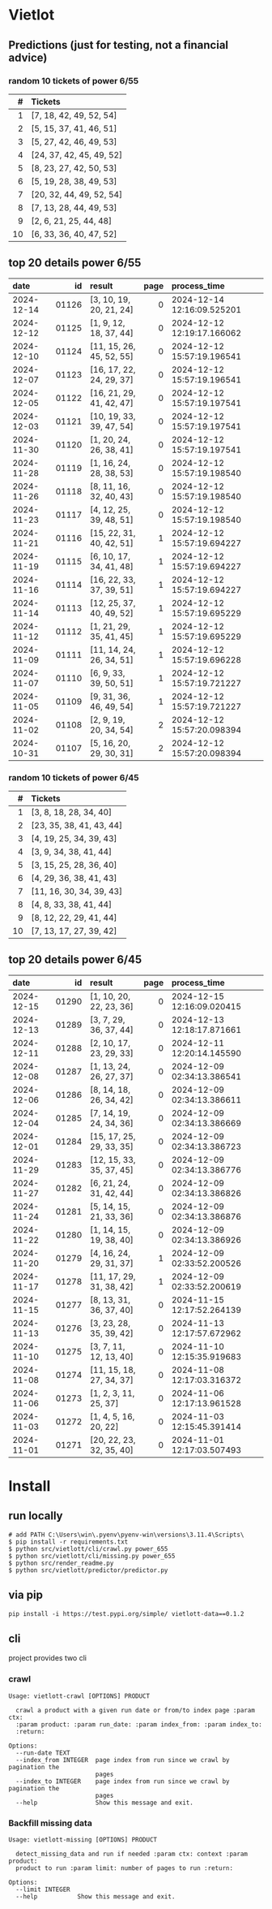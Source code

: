 # Vietlot
## Predictions (just for testing, not a financial advice)
### random 10 tickets of power 6/55
|   # | Tickets                  |
|----:|:-------------------------|
|   1 | [7, 18, 42, 49, 52, 54]  |
|   2 | [5, 15, 37, 41, 46, 51]  |
|   3 | [5, 27, 42, 46, 49, 53]  |
|   4 | [24, 37, 42, 45, 49, 52] |
|   5 | [8, 23, 27, 42, 50, 53]  |
|   6 | [5, 19, 28, 38, 49, 53]  |
|   7 | [20, 32, 44, 49, 52, 54] |
|   8 | [7, 13, 28, 44, 49, 53]  |
|   9 | [2, 6, 21, 25, 44, 48]   |
|  10 | [6, 33, 36, 40, 47, 52]  |

## top 20 details power 6/55
| date       |    id | result                   |   page | process_time               |
|:-----------|------:|:-------------------------|-------:|:---------------------------|
| 2024-12-14 | 01126 | [3, 10, 19, 20, 21, 24]  |      0 | 2024-12-14 12:16:09.525201 |
| 2024-12-12 | 01125 | [1, 9, 12, 18, 37, 44]   |      0 | 2024-12-12 12:19:17.166062 |
| 2024-12-10 | 01124 | [11, 15, 26, 45, 52, 55] |      0 | 2024-12-12 15:57:19.196541 |
| 2024-12-07 | 01123 | [16, 17, 22, 24, 29, 37] |      0 | 2024-12-12 15:57:19.196541 |
| 2024-12-05 | 01122 | [16, 21, 29, 41, 42, 47] |      0 | 2024-12-12 15:57:19.197541 |
| 2024-12-03 | 01121 | [10, 19, 33, 39, 47, 54] |      0 | 2024-12-12 15:57:19.197541 |
| 2024-11-30 | 01120 | [1, 20, 24, 26, 38, 41]  |      0 | 2024-12-12 15:57:19.197541 |
| 2024-11-28 | 01119 | [1, 16, 24, 28, 38, 53]  |      0 | 2024-12-12 15:57:19.198540 |
| 2024-11-26 | 01118 | [8, 11, 16, 32, 40, 43]  |      0 | 2024-12-12 15:57:19.198540 |
| 2024-11-23 | 01117 | [4, 12, 25, 39, 48, 51]  |      0 | 2024-12-12 15:57:19.198540 |
| 2024-11-21 | 01116 | [15, 22, 31, 40, 42, 51] |      1 | 2024-12-12 15:57:19.694227 |
| 2024-11-19 | 01115 | [6, 10, 17, 34, 41, 48]  |      1 | 2024-12-12 15:57:19.694227 |
| 2024-11-16 | 01114 | [16, 22, 33, 37, 39, 51] |      1 | 2024-12-12 15:57:19.694227 |
| 2024-11-14 | 01113 | [12, 25, 37, 40, 49, 52] |      1 | 2024-12-12 15:57:19.695229 |
| 2024-11-12 | 01112 | [1, 21, 29, 35, 41, 45]  |      1 | 2024-12-12 15:57:19.695229 |
| 2024-11-09 | 01111 | [11, 14, 24, 26, 34, 51] |      1 | 2024-12-12 15:57:19.696228 |
| 2024-11-07 | 01110 | [6, 9, 33, 39, 50, 51]   |      1 | 2024-12-12 15:57:19.721227 |
| 2024-11-05 | 01109 | [9, 31, 36, 46, 49, 54]  |      1 | 2024-12-12 15:57:19.721227 |
| 2024-11-02 | 01108 | [2, 9, 19, 20, 34, 54]   |      2 | 2024-12-12 15:57:20.098394 |
| 2024-10-31 | 01107 | [5, 16, 20, 29, 30, 31]  |      2 | 2024-12-12 15:57:20.098394 |

### random 10 tickets of power 6/45
|   # | Tickets                  |
|----:|:-------------------------|
|   1 | [3, 8, 18, 28, 34, 40]   |
|   2 | [23, 35, 38, 41, 43, 44] |
|   3 | [4, 19, 25, 34, 39, 43]  |
|   4 | [3, 9, 34, 38, 41, 44]   |
|   5 | [3, 15, 25, 28, 36, 40]  |
|   6 | [4, 29, 36, 38, 41, 43]  |
|   7 | [11, 16, 30, 34, 39, 43] |
|   8 | [4, 8, 33, 38, 41, 44]   |
|   9 | [8, 12, 22, 29, 41, 44]  |
|  10 | [7, 13, 17, 27, 39, 42]  |

## top 20 details power 6/45
| date       |    id | result                   |   page | process_time               |
|:-----------|------:|:-------------------------|-------:|:---------------------------|
| 2024-12-15 | 01290 | [1, 10, 20, 22, 23, 36]  |      0 | 2024-12-15 12:16:09.020415 |
| 2024-12-13 | 01289 | [3, 7, 29, 36, 37, 44]   |      0 | 2024-12-13 12:18:17.871661 |
| 2024-12-11 | 01288 | [2, 10, 17, 23, 29, 33]  |      0 | 2024-12-11 12:20:14.145590 |
| 2024-12-08 | 01287 | [1, 13, 24, 26, 27, 37]  |      0 | 2024-12-09 02:34:13.386541 |
| 2024-12-06 | 01286 | [8, 14, 18, 26, 34, 42]  |      0 | 2024-12-09 02:34:13.386611 |
| 2024-12-04 | 01285 | [7, 14, 19, 24, 34, 36]  |      0 | 2024-12-09 02:34:13.386669 |
| 2024-12-01 | 01284 | [15, 17, 25, 29, 33, 35] |      0 | 2024-12-09 02:34:13.386723 |
| 2024-11-29 | 01283 | [12, 15, 33, 35, 37, 45] |      0 | 2024-12-09 02:34:13.386776 |
| 2024-11-27 | 01282 | [6, 21, 24, 31, 42, 44]  |      0 | 2024-12-09 02:34:13.386826 |
| 2024-11-24 | 01281 | [5, 14, 15, 21, 33, 36]  |      0 | 2024-12-09 02:34:13.386876 |
| 2024-11-22 | 01280 | [1, 14, 15, 19, 38, 40]  |      0 | 2024-12-09 02:34:13.386926 |
| 2024-11-20 | 01279 | [4, 16, 24, 29, 31, 37]  |      1 | 2024-12-09 02:33:52.200526 |
| 2024-11-17 | 01278 | [11, 17, 29, 31, 38, 42] |      1 | 2024-12-09 02:33:52.200619 |
| 2024-11-15 | 01277 | [8, 13, 31, 36, 37, 40]  |      0 | 2024-11-15 12:17:52.264139 |
| 2024-11-13 | 01276 | [3, 23, 28, 35, 39, 42]  |      0 | 2024-11-13 12:17:57.672962 |
| 2024-11-10 | 01275 | [3, 7, 11, 12, 13, 40]   |      0 | 2024-11-10 12:15:35.919683 |
| 2024-11-08 | 01274 | [11, 15, 18, 27, 34, 37] |      0 | 2024-11-08 12:17:03.316372 |
| 2024-11-06 | 01273 | [1, 2, 3, 11, 25, 37]    |      0 | 2024-11-06 12:17:13.961528 |
| 2024-11-03 | 01272 | [1, 4, 5, 16, 20, 22]    |      0 | 2024-11-03 12:15:45.391414 |
| 2024-11-01 | 01271 | [20, 22, 23, 32, 35, 40] |      0 | 2024-11-01 12:17:03.507493 |

<!---
stats 6/55 all time - stats.to_markdown(index=False)
stats 6/55 -15d - stats_15d.to_markdown(index=False)
stats 6/55 -30d - stats_30d.to_markdown(index=False)
stats 6/55 -60d - stats_60d.to_markdown(index=False)
stats 6/55 -90d - stats_90d.to_markdown(index=False)
-->

# Install
 
## run locally

```shell
# add PATH C:\Users\win\.pyenv\pyenv-win\versions\3.11.4\Scripts\
$ pip install -r requirements.txt
$ python src/vietlott/cli/crawl.py power_655
$ python src/vietlott/cli/missing.py power_655
$ python src/render_readme.py
$ python src/vietlott/predictor/predictor.py
```
 
## via pip

```shell
pip install -i https://test.pypi.org/simple/ vietlott-data==0.1.2
```

## cli
project provides two cli

### crawl
```shell
Usage: vietlott-crawl [OPTIONS] PRODUCT

  crawl a product with a given run date or from/to index page :param ctx:
  :param product: :param run_date: :param index_from: :param index_to:
  :return:

Options:
  --run-date TEXT
  --index_from INTEGER  page index from run since we crawl by pagination the
                        pages
  --index_to INTEGER    page index from run since we crawl by pagination the
                        pages
  --help                Show this message and exit.
```

### Backfill missing data

```shell
Usage: vietlott-missing [OPTIONS] PRODUCT

  detect_missing_data and run if needed :param ctx: context :param product:
  product to run :param limit: number of pages to run :return:

Options:
  --limit INTEGER
  --help           Show this message and exit.
```

